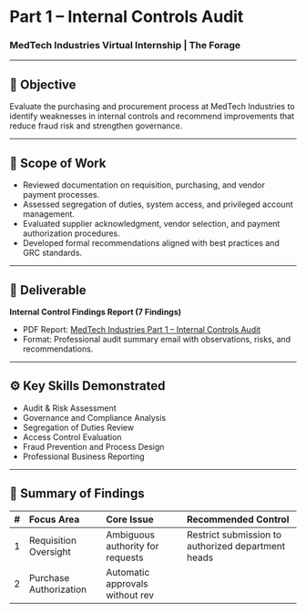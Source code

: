 # Part 1 – Internal Controls Audit  
### MedTech Industries Virtual Internship | The Forage  

---

## 📘 Objective
Evaluate the purchasing and procurement process at MedTech Industries to identify weaknesses in internal controls and recommend improvements that reduce fraud risk and strengthen governance.

---

## 🧩 Scope of Work
- Reviewed documentation on requisition, purchasing, and vendor payment processes.  
- Assessed segregation of duties, system access, and privileged account management.  
- Evaluated supplier acknowledgment, vendor selection, and payment authorization procedures.  
- Developed formal recommendations aligned with best practices and GRC standards.  

---

## 🧾 Deliverable
**Internal Control Findings Report (7 Findings)**  
- PDF Report: [MedTech Industries Part 1 – Internal Controls Audit](./MedTech_Industries_Part1_Internal_Controls_Audit.pdf)  
- Format: Professional audit summary email with observations, risks, and recommendations.  

---

## ⚙️ Key Skills Demonstrated
- Audit & Risk Assessment  
- Governance and Compliance Analysis  
- Segregation of Duties Review  
- Access Control Evaluation  
- Fraud Prevention and Process Design  
- Professional Business Reporting  

---

## 🧮 Summary of Findings
| # | Focus Area | Core Issue | Recommended Control |
|:-:|:------------|:------------|:--------------------|
| 1 | Requisition Oversight | Ambiguous authority for requests | Restrict submission to authorized department heads |
| 2 | Purchase Authorization | Automatic approvals without rev
